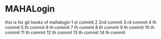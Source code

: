 # MAHALogin
this is for git hooks  of mahalogin
1 st commit
2 2nd commit
3 rd commit
4 th commit
5 th commit
6 th commit
7 th commit
8 th commit
9 th commit
10 th commit
11 th commit
12 th commit
13 th commit
14 th commit
